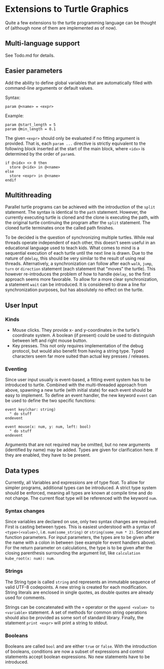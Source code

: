 # Extensions to Turtle Graphics

Quite a few extensions to the turtle programming language can be thought of
(although none of them are implemented as of now).

## Multi-language support

See Todo.md for details.

## Easier parameters

Add the ability to define global variables that are automatically
filled with command-line arguments or default values.

Syntax:
```
param @<name> = <expr>
```

Example:
```
param @start_length = 5
param @min_length = 0.1
```

The given `<expr>` should only be evaluated if no fitting argument is provided.
That is, each `param ...` directive is strictly equivalent to the following block
inserted at the start of the main block, where `<idx>` is determined by the order
of `param`s.
```
if @<idx> <> 0 then
  store @<idx> in @<name>
else
  store <expr> in @<name>
endif
```

## Multithreading

Parallel turtle programs can be achieved with the introduction
of the `split` statement. The syntax is identical to the
`path` statement. However, the currently executing turtle is cloned
and the clone is executing the path, with the original turtle
continuing the program after the `split` statement. The cloned
turtle terminates once the called path finishes.

To be decided is the question of synchronizing multiple turtles. While real
threads operate independent of each other, this doesn't seem useful in an
educational language used to teach kids. What comes to mind is a
sequential execution of each turtle until the next line is drawn. Due to
the nature of `@delay`, this should be very similar to the result of using
real threads. Alternatively, a synchronization can follow after each
`walk`, `jump`, `turn` or `direction` statement (each statement that
"moves" the turtle). This however re-introduces the problem of how to
handle `@delay`, so the first approach seems more favorable. To allow
for a more clear synchronization, a statement `wait` can be introduced.
It is considered to draw a line for synchronization purposes, but has
absolutely no effect on the turtle.

## User Input

### Kinds

* Mouse clicks. They provide x- and y-coordinates in the turtle's
  coordinate system. A boolean (if present) could be used to distinguish
  between left and right mouse button.
* Key presses. This not only requires implementation of the debug protocol,
  but would also benefit from having a string type. Typed characters seem far
  more suited than actual key presses / releases.

### Eventing

Since user input usually is event-based, a fitting event system has
to be introduced to turtle. Combined with the multi-threaded approach
from above, spawning a new turtle (with initial state) for each event
should be easy to implement. To define an event handler, the new keyword
`event` can be used to define the two specific functions:

```
event key(char: string)
  " do stuff
endevent

event mouse(x: num, y: num, left: bool)
  " do stuff
endevent
```

Arguments that are not required may be omitted, but no new arguments
(identified by name) may be added. Types are given for clarification here.
If they are enabled, they have to be present.

## Data types

Currently, all Variables and expressions are of type float. To allow for
simpler programs, additional types can be introduced. A strict type system
should be enforced, meaning all types are known at compile time and do not
change. The current float type will be referenced with the keyword `num`.

### Syntax changes

Since variables are declared on use, only two syntax changes are required.
First is casting between types. This is easiest understood with a syntax
of `<type>(<value>)`, i.e. `num(some_string)` or `string(some_num * 2)`.
Second are function parameters. For input parameters, the types are to be
given after the name with a colon in between (see example for event
handlers above). For the return parameter on calculations, the type is to
be given after the closing parenthesis surrounding the argument list, like
`calculation kube_root(x: num): num`.

### Strings

The String type is called `string` and represents an immutable sequence
of valid UTF-8 codepoints. A new string is created for each modification.
String literals are enclosed in single quotes, as double quotes are already
used for comments.

Strings can be concatenated with the `+` operator or the
`append <value> to <variable>` statement. A set of methods for common
string operations should also be provided as some sort of standard library.
Finally, the statement `print <expr>` will print a string to stdout.

### Booleans

Booleans are called `bool` and are either `true` or `false`. With the
introduction of booleans, conditions are now a subset of expressions and
control statements accept boolean expressions. No new statements have to be
introduced.